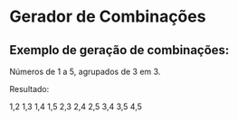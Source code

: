# Gerador de Combinações
## Exemplo de geração de combinações:

Números de 1 a 5, agrupados de 3 em 3.

Resultado: 

1,2
1,3
1,4
1,5
2,3
2,4
2,5
3,4
3,5
4,5
